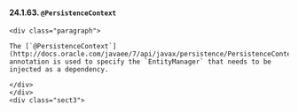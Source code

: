 #### 24.1.63. `@PersistenceContext`

    <div class="paragraph">

    The [`@PersistenceContext`](http://docs.oracle.com/javaee/7/api/javax/persistence/PersistenceContext.html) annotation is used to specify the `EntityManager` that needs to be injected as a dependency.

    </div>
    </div>
    <div class="sect3">